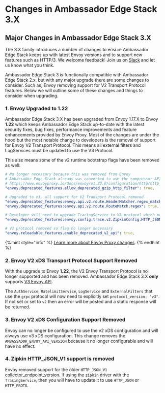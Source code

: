 # Changes in Ambassador Edge Stack 3.X

## Major Changes in Ambassador Edge Stack 3.X

The 3.X family introduces a number of changes to ensure Ambassador Edge Stack keeps up with latest Envoy versions and to support new features such as HTTP/3. We welcome feedback! Join us on [Slack](http://a8r.io/slack) and let us know what you think.

Ambassador Edge Stack 3 is functionally compatible with Ambassador Edge Stack 2.x, but with any major upgrade there are some changes to consider. Such as, Envoy removing support for V2 Transport Protocol features. Below we will outline some of these changes and things to consider when upgrading.

### 1. Envoy Upgraded to 1.22

Ambassador Edge Stack 3.X has been upgraded from Envoy 1.17.X to Envoy **1.22** which keeps Ambassador Edge Stack up-to-date with the latest security fixes, bug fixes, performance improvements and feature enhancements provided by Envoy Proxy. Most of the changes are under the hood but the most notable change to developers is the removal of support for Envoy V2 Transport Protocol. This means all external filters and LogServices must be updated to use the V3 Protocol.

This also means some of the v2 runtime bootstrap flags have been removed as well:

```yaml
# No longer necessary because this was removed from Envoy
# Ambassador Edge Stack already was converted to use the compressor API
# https://www.envoyproxy.io/docs/envoy/v1.22.0/configuration/http/http_filters/compressor_filter#config-http-filters-compressor
"envoy.deprecated_features.allow_deprecated_gzip_http_filter": true,

# Upgraded to v3, all support for V2 Transport Protocol removed
"envoy.deprecated_features:envoy.api.v2.route.HeaderMatcher.regex_match": true,
"envoy.deprecated_features:envoy.api.v2.route.RouteMatch.regex": true,

# Developer will need to upgrade TracingService to V3 protocol which no longer supports HTTP_JSON_V1
"envoy.deprecated_features:envoy.config.trace.v2.ZipkinConfig.HTTP_JSON_V1": true,

# V2 protocol removed so flag no longer necessary
"envoy.reloadable_features.enable_deprecated_v2_api": true,
```

{% hint style="info" %}
[Learn more about Envoy Proxy changes](https://www.envoyproxy.io).
{% endhint %}

### 2. Envoy V2 xDS Transport Protocol Support Removed

With the upgrade to Envoy **1.22**, the V2 Envoy Transport Protocol is no longer supported and has been removed. Ambassador Edge Stack 3.X **only** supports [V3 Envoy API](https://www.envoyproxy.io/docs/envoy/latest/api-v3/api).

The `AuthService`, `RatelimitService`, `LogService` and `ExternalFilters` that use the `grpc` protocol will now need to explicitly set `protocol_version: "v3"`. If not set or set to `v2` then an error will be posted and a static response will be returned.

### 3. Envoy V2 xDS Configuration Support Removed

Envoy can no longer be configured to use the v2 xDS configuration and will always use v3 xDS configuration. This change removes the `AMBASSADOR_ENVOY_API_VERSION` because it no longer configurable and will have no effect.

### 4. Zipkin HTTP\_JSON\_V1 support is removed

Envoy removed support for the older `HTTP_JSON_V1` collector\_endpoint\_version. If using the `zipkin` driver with the `TracingService`, then you will have to update it to use `HTTP_JSON` or `HTTP_PROTO`.
